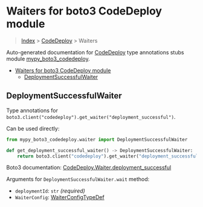 # Waiters for boto3 CodeDeploy module

> [Index](../README.md) > [CodeDeploy](./README.md) > Waiters

Auto-generated documentation for
[CodeDeploy](https://boto3.amazonaws.com/v1/documentation/api/latest/reference/services/codedeploy.html#CodeDeploy)
type annotations stubs module
[mypy_boto3_codedeploy](https://pypi.org/project/mypy-boto3-codedeploy/).

- [Waiters for boto3 CodeDeploy module](#waiters-for-boto3-codedeploy-module)
  - [DeploymentSuccessfulWaiter](#deploymentsuccessfulwaiter)

## DeploymentSuccessfulWaiter

Type annotations for
`boto3.client("codedeploy").get_waiter("deployment_successful")`.

Can be used directly:

```python
from mypy_boto3_codedeploy.waiter import DeploymentSuccessfulWaiter

def get_deployment_successful_waiter() -> DeploymentSuccessfulWaiter:
    return boto3.client("codedeploy").get_waiter("deployment_successful")
```

Boto3 documentation:
[CodeDeploy.Waiter.deployment_successful](https://boto3.amazonaws.com/v1/documentation/api/latest/reference/services/codedeploy.html#CodeDeploy.Waiter.deployment_successful)

Arguments for `DeploymentSuccessfulWaiter.wait` method:

- `deploymentId`: `str` *(required)*
- `WaiterConfig`:
  [WaiterConfigTypeDef](https://vemel.github.io/boto3_stubs_docs/mypy_boto3_codedeploy/type_defs.html#waiterconfigtypedef)
